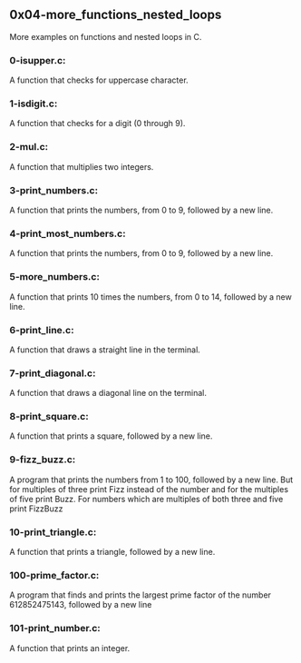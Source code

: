 ## 0x04-more\_functions\_nested\_loops
More examples on functions and nested loops in C.

### 0-isupper.c:
A function that checks for uppercase character.

### 1-isdigit.c:
A function that checks for a digit (0 through 9).

### 2-mul.c:
A function that multiplies two integers.

### 3-print\_numbers.c:
A function that prints the numbers, from 0 to 9, followed by a new line.

### 4-print\_most\_numbers.c:
A function that prints the numbers, from 0 to 9, followed by a new line.

### 5-more\_numbers.c:
A function that prints 10 times the numbers, from 0 to 14, followed by a new line.

### 6-print\_line.c:
A function that draws a straight line in the terminal.

### 7-print\_diagonal.c:
A function that draws a diagonal line on the terminal.

### 8-print\_square.c:
A function that prints a square, followed by a new line.

### 9-fizz\_buzz.c:
A program that prints the numbers from 1 to 100, followed by a new line. But for multiples of three print Fizz instead of the number and for the multiples of five print Buzz. For numbers which are multiples of both three and five print FizzBuzz

### 10-print\_triangle.c:
A function that prints a triangle, followed by a new line.

### 100-prime\_factor.c:
A program that finds and prints the largest prime factor of the number 612852475143, followed by a new line

### 101-print\_number.c:
A function that prints an integer.
